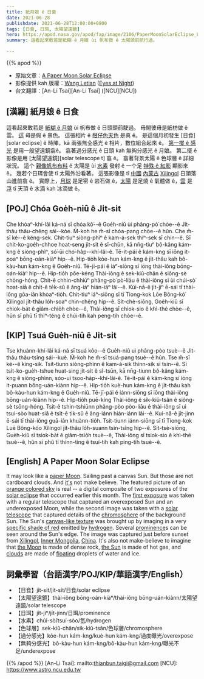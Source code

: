 ```yaml
---
title: 紙月娘 ê 日食
date: 2021-06-28
publishdate: 2021-06-28T12:00:00+0800
tags: [日食, 日珥, 太陽望遠鏡]
hero: https://apod.nasa.gov/apod/fap/image/2106/PaperMoonSolarEclipse_Letian_960.jpg
summary: 這看起來敢若是紙糊 ê 月娘 ùi 帆布做 ê 太陽頭前航行過。

---
```


{{% apod %}}

- 原始文章：[A Paper Moon Solar Eclipse](https://apod.nasa.gov/apod/ap210628.html)
- 影像提供 kah 版權：[Wang Letian](http://www.luckwlt.com/About%20Me.html) ([Eyes at Night](http://www.luckwlt.com/))
- 台文翻譯：[An-Li Tsai][An-Li Tsai] ([NCU][NCU])

## [漢羅] 紙月娘 ê 日食
這看起來敢若是 [紙糊 ê 月娘][paper Moon] ùi 帆布做 ê 日頭頭前駛過。
毋閣彼毋是紙枋做 ê 雲。
[這][it's] 毋是假 ê 景色。
這張相片 ê [柑仔色天色][orange colored sky] 是真 ê。
是這個月初發生 [日食][solar eclipse] ê 時陣，kā 兩張無仝感光 ê 相片，數位組合起來 ê。
[第一擺 ê 感光][first exposure] 是用一般望遠鏡翕ê。
翕著過分感光 ê 日頭 kah 無夠分感光 ê 月娘。
第二擺 ê 影像是用 [太陽望遠鏡][solar telescope t] 翕 ê。
翕著背景太陽 ê 色球層 ê 詳細狀況。
這个 [親像帆布布料][canvas-like texture] ê 太陽是 ùi [水素][hydrogen] 發射 ê 一个足 [特殊 ê 紅影][specific shade of red] 顯影來 ê。
幾若个日珥會使 tī 太陽外沿看著。
這張影像是 tī [中國][China] [內蒙古][Inner Mongolia] [Xilingol][Xilingol] 日頭落山進前翕 ê。
實際上，[月球][the Moon] 是足密 ê 岩石做 ê，[太陽][the Sun] 是足燒 ê 氣體做 ê，[雲][clouds] 是 [浮][floating] tī 天頂 ê 水滴 kah 冰滴做 ê。

## [POJ] Chóa Goe̍h-niû ê Ji̍t-si̍t
Che khòaⁿ-khí-lâi ká-ná sī chóa kô͘--ê Goe̍h-niû ùi phâng-pò͘ chòe--ê Ji̍t-thâu thâu-chêng sái--kòe.
M̄-koh he m̄-sī chóa-pang chòe--ê hûn.
Che m̄-sī ké--ê kéng-sek.
Chit-tiuⁿ siòng-phìⁿ ê kam-á-sek thiⁿ-sek sī chin--ê.
Sī chi̍t-ko-goe̍h-chhoe hoat-seng ji̍t-si̍t ê sî-chūn, kā nn̄g-tiuⁿ bô-kâng kám-kng ê siòng-phìⁿ, só͘-ūi cho͘-ha̍p--khí-lâi-ê.
Tē-it-pái ê kám-kng sī iōng it-poaⁿ bōng-oán-kiàⁿ hip--ê.
Hip-tio̍h kòe-hun kám-kng ê ji̍t-thâu kah bô-kàu-hun kám-kng ê Goe̍h-niû.
Tē-jī-pái ê iáⁿ-siōng sī iōng thài-iông bōng-oán-kiàⁿ hip--ê.
Hip-tio̍h pōe-kéng Thài-iông ê sek-kiû-chân ê siông-sè chōng-hóng.
Chit-ê chhin-chhiūⁿ phâng-pò͘ pò͘-liāu ê thài-iông sī ùi chúi-sò͘ hoat-siā ê chi̍t-ê te̍k-sû ê âng-iáⁿ hián-iáⁿ lâi--ê.
Kúi-nā-ê ji̍t-jíⁿ ē-sái tī thài-iông gōa-iân khòaⁿ-tio̍h.
Chit-tiuⁿ iáⁿ-siōng sī tī Tiong-kok Lōe Bông-kó͘ Xilingol ji̍t-thâu lo̍h-soaⁿ chìn-chêng hip--ê.
Si̍t-chè-siōng, Goe̍h-kiû sī chiok-ba̍t ê giâm-chio̍h chòe--ê, Thài-iông sī chiok-sio ê khì-thé chòe--ê, hûn sī phû tī thiⁿ-téng ê chúi-tih kah peng-tih chòe--ê.



## [KIP] Tsuá Gue̍h-niû ê Ji̍t-si̍t
Tse khuànn-khí-lâi ká-ná sī tsuá kôo--ê Gue̍h-niû uì phâng-pòo tsuè--ê Ji̍t-thâu thâu-tsîng sái--kuè.
M̄-koh he m̄-sī tsuá-pang tsuè--ê hûn.
Tse m̄-sī ké--ê kíng-sik.
Tsit-tiunn siòng-phìnn ê kam-á-sik thinn-sik sī tsin--ê.
Sī tsi̍t-ko-gue̍h-tshue huat-sing ji̍t-si̍t ê sî-tsūn, kā nn̄g-tiunn bô-kâng kám-kng ê siòng-phìnn, sóo-uī tsoo-ha̍p--khí-lâi-ê.
Tē-it-pái ê kám-kng sī iōng it-puann bōng-uán-kiànn hip--ê.
Hip-tio̍h kuè-hun kám-kng ê ji̍t-thâu kah bô-kàu-hun kám-kng ê Gue̍h-niû.
Tē-jī-pái ê iánn-siōng sī iōng thài-iông bōng-uán-kiànn hip--ê.
Hip-tio̍h puē-kíng Thài-iông ê sik-kiû-tsân ê siông-sè tsōng-hóng.
Tsit-ê tshin-tshiūnn phâng-pòo pòo-liāu ê thài-iông sī uì tsuí-sòo huat-siā ê tsi̍t-ê ti̍k-sû ê âng-iánn hián-iánn lâi--ê.
Kuí-nā-ê ji̍t-jínn ē-sái tī thài-iông guā-iân khuànn-tio̍h.
Tsit-tiunn iánn-siōng sī tī Tiong-kok Luē Bông-kóo Xilingol ji̍t-thâu lo̍h-suann tsìn-tsîng hip--ê.
Si̍t-tsè-siōng, Gue̍h-kiû sī tsiok-ba̍t ê giâm-tsio̍h tsuè--ê, Thài-iông sī tsiok-sio ê khì-thé tsuè--ê, hûn sī phû tī thinn-tíng ê tsuí-tih kah ping-tih tsuè--ê.



## [English] A Paper Moon Solar Eclipse
It may look like a [paper Moon][paper Moon].
Sailing past a canvas Sun.
But those are not cardboard clouds.
And [it's][it's] not make believe.
The featured picture of an [orange colored sky][orange colored sky] is real -- a digital composite of two exposures of the [solar eclipse][solar eclipse e] that occurred earlier this month.
The [first exposure][first exposure] was taken with a regular telescope that captured an overexposed Sun and an underexposed Moon, while the second image was taken with a [solar telescope][solar telescope] that captured details of the [chromosphere][chromosphere] of the background Sun.
The Sun's [canvas-like texture][canvas-like texture] was brought up by imaging in a very [specific shade of red][specific shade of red] emitted by [hydrogen][hydrogen].
Several [prominence][prominence]s can be seen around the Sun's edge.
The image was captured just before sunset from [Xilingol][Xilingol], [Inner Mongolia][Inner Mongolia], [China][China].
It's also not make-believe to imagine that [the Moon][the Moon] is made of dense rock, [the Sun][the Sun] is made of hot gas, and [clouds][clouds] are made of [floating][floating] droplets of water and ice.




## 詞彙學習（台語漢字/POJ/KIP/華語漢字/English）


- 【日食】ji̍t-si̍t/ji̍t-si̍t/日食/solar eclipse
- 【太陽望遠鏡】thài-iông bōng-oán-kiàⁿ/thài-iông bōng-uán-kiànn/太陽望遠鏡/solar telescope
- 【日珥】ji̍t-jíⁿ/ji̍t-jínn/日珥/prominence
- 【水素】chúi-sò͘/tsuí-sòo/氫/hydrogen
- 【色球層】sek-kiû-chân/sik-kiû-tsân/色球層/chromosphere
- 【過分感光】kòe-hun kám-kng/kuè-hun kám-kng/過度曝光/overexpose
- 【無夠分感光】bô-kàu-hun kám-kng/bô-kàu-hun kám-kng/曝光不足/underexpose



{{% /apod %}}
[An-Li Tsai]: mailto:thianbun.taigi@gmail.com
[NCU]: https://www.astro.ncu.edu.tw


[paper Moon]:https://youtu.be/Qc5RMYvXOhA?t=50
[it's]:https://en.wikipedia.org/wiki/It%27s_Only_a_Paper_Moon
[orange colored sky]:https://youtu.be/6nttfATvyZM
[solar eclipse e]:https://apod.nasa.gov/apod/ap210611.html
[solar eclipse t]:https://apod.tw/daily/20210611/
[first exposure]:http://www.luckwlt.com/Solar%20Eclipse_202101.html
[solar telescope]:https://en.wikipedia.org/wiki/Solar_telescope
[chromosphere]:https://solarscience.msfc.nasa.gov/chromos.shtml
[canvas-like texture]:https://apod.nasa.gov/apod/ap111115.html
[specific shade of red]:https://en.wikipedia.org/wiki/H-alpha
[hydrogen]:https://apod.nasa.gov/apod/ap200809.html
[prominence]:https://apod.nasa.gov/apod/ap190526.html
[Xilingol]:https://www.youtube.com/watch?v=vMI0TXa9vzc
[Inner Mongolia]:https://en.wikipedia.org/wiki/Inner_Mongolia
[China]:https://en.wikipedia.org/wiki/China
[the Moon]:https://solarsystem.nasa.gov/moons/earths-moon/overview/
[the Sun]:https://solarsystem.nasa.gov/solar-system/sun/overview/
[clouds]:https://www.nasa.gov/audience/forstudents/5-8/features/nasa-knows/what-are-clouds-58.html
[floating]:https://i.pinimg.com/originals/d6/a0/7e/d6a07ee7c87bfaf14a7b9114c23c8037.jpg
